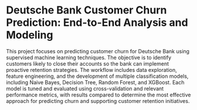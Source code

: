 # Deutsche Bank Customer Churn Prediction: End-to-End Analysis and Modeling
This project focuses on predicting customer churn for Deutsche Bank using supervised machine learning techniques. The objective is to identify customers likely to close their accounts so the bank can implement proactive retention strategies. The workflow includes data exploration, feature engineering, and the development of multiple classification models, including Naive Bayes, Decision Tree, Random Forest, and XGBoost. Each model is tuned and evaluated using cross-validation and relevant performance metrics, with results compared to determine the most effective approach for predicting churn and supporting customer retention initiatives.
